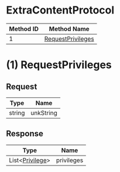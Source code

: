 # ExtraContentProtocol

| Method ID | Method Name |
|-----------|-------------|
| 1 | [RequestPrivileges](#1-requestprivileges) |

# (1) RequestPrivileges
## Request
| Type | Name |
|------|------|
| string | unkString |

## Response
| Type | Name |
|------|------|
| List<[Privilege](https://github.com/kinnay/NintendoClients/wiki/Privileges-Protocol#privilege-structure)> | privileges |
